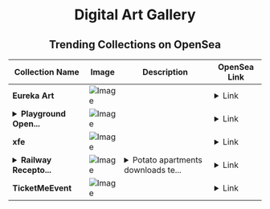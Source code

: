 <div align="center">

# Digital Art Gallery

## Trending Collections on OpenSea

| Collection Name                       | Image                                                                                     | Description                       | OpenSea Link                                                                                          |
|---------------------------------------|-------------------------------------------------------------------------------------------|-----------------------------------|--------------------------------------------------------------------------------------------------------|
| **Eureka Art** | ![Image](https://i.seadn.io/s/raw/files/448323ed8b4aaaad6f2f116ce4e798bd.jpg?w=500&auto=format?w=200&auto=format) |  | <details><summary>Link</summary>[Eureka Art](https://opensea.io/collection/eureka-art)</details> |
| **<details><summary>Playground Open...</summary>Playground Open Ticketing Ecosystem Event 12380</details>** | ![Image](https://i.seadn.io/s/raw/files/ad4b567b5e819f5eb9dc8588aeb6896f.png?w=500&auto=format?w=200&auto=format) |  | <details><summary>Link</summary>[Playground Open Ticketing Ecosystem Event 12380](https://opensea.io/collection/playground-open-ticketing-ecosystem-event-12380)</details> |
| **xfe** | ![Image](https://i.seadn.io/s/raw/files/6b702adf1fce457d162b5a57b0f9c511.jpg?w=500&auto=format?w=200&auto=format) |  | <details><summary>Link</summary>[xfe](https://opensea.io/collection/xfe)</details> |
| **<details><summary>Railway Recepto...</summary>Railway Receptor</details>** | ![Image](https://i.seadn.io/s/raw/files/e7e106224fad8aeecfff731ee2772c36.jpg?w=500&auto=format?w=200&auto=format) | <details><summary>Potato apartments downloads te...</summary>Potato apartments downloads temperatures pst uncle coupled</details> | <details><summary>Link</summary>[Railway Receptor](https://opensea.io/collection/railway-receptor)</details> |
| **TicketMeEvent** | ![Image](https://i.seadn.io/s/raw/files/fb966d3ecc62982b90b786e3bddf251a.png?w=500&auto=format?w=200&auto=format) |  | <details><summary>Link</summary>[TicketMeEvent](https://opensea.io/collection/ticketmeevent-1298)</details> |

</div>